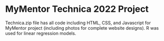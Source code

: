 # MyMentor Technica 2022 Project
Technica.zip file has all code including HTML, CSS, and Javascript for MyMentor project (including photos for complete website designs). R was used for linear regression models.
